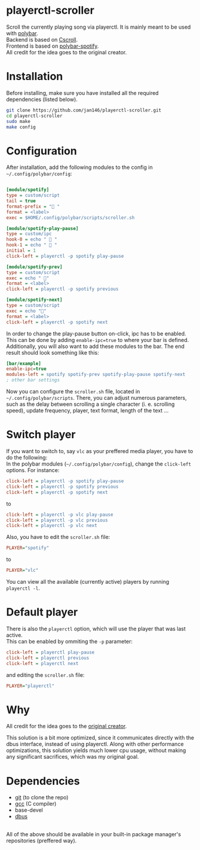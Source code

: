 # playerctl-scroller

Scroll the currently playing song via playerctl. It is mainly meant to be used with <a href="https://github.com/polybar/polybar">polybar</a>.<br>
Backend is based on <a href="https://github.com/jan146/Cscroll">Cscroll</a>.<br>
Frontend is based on <a href="https://github.com/PrayagS/polybar-spotify">polybar-spotify</a>.<br>
All credit for the idea goes to the original creator.

# Installation

Before installing, make sure you have installed all the required dependencies (listed below).

```bash
git clone https://github.com/jan146/playerctl-scroller.git
cd playerctl-scroller
sudo make
make config
```

# Configuration

After installation, add the following modules to the config in `~/.config/polybar/config`:

```ini

[module/spotify]
type = custom/script
tail = true
format-prefix = " "
format = <label>
exec = $HOME/.config/polybar/scripts/scroller.sh

[module/spotify-play-pause]
type = custom/ipc
hook-0 = echo "  "
hook-1 = echo "  "
initial = 1
click-left = playerctl -p spotify play-pause

[module/spotify-prev]
type = custom/script
exec = echo " "
format = <label>
click-left = playerctl -p spotify previous

[module/spotify-next]
type = custom/script
exec = echo ""
format = <label>
click-left = playerctl -p spotify next
```

In order to change the play-pause button on-click, ipc has to be enabled.<br>
This can be done by adding `enable-ipc=true` to where your bar is defined.<br>
Additionally, you will also want to add these modules to the bar. The end result should look something like this:

```ini
[bar/example]
enable-ipc=true
modules-left = spotify spotify-prev spotify-play-pause spotify-next
; other bar settings
```

Now you can configure the `scroller.sh` file, located in `~/.config/polybar/scripts`.
There, you can adjust numerous parameters, such as the delay between scrolling a single character (i. e. scrolling speed), update frequency, player, text format, length of the text ...

# Switch player

If you want to switch to, say `vlc` as your preffered media player, you have to do the following:<br>
In the polybar modules (`~/.config/polybar/config`), change the `click-left` options. For instance:

```ini
click-left = playerctl -p spotify play-pause
click-left = playerctl -p spotify previous
click-left = playerctl -p spotify next
```
to<br>
```ini
click-left = playerctl -p vlc play-pause
click-left = playerctl -p vlc previous
click-left = playerctl -p vlc next
```

Also, you have to edit the `scroller.sh` file:

```ini
PLAYER="spotify"
```
to
```ini
PLAYER="vlc"
```

You can view all the available (currently active) players by running `playerctl -l`.<br>

# Default player

There is also the `playerctl` option, which will use the player that was last active.<br>
This can be enabled by ommiting the `-p` parameter:

```ini
click-left = playerctl play-pause
click-left = playerctl previous
click-left = playerctl next
```

and editing the `scroller.sh` file:

```ini
PLAYER="playerctl"
```

# Why

All credit for the idea goes to the <a href="https://github.com/PrayagS/polybar-spotify">original creator</a>.

This solution is a bit more optimized, since it communicates directly with the dbus interface, instead of using playerctl.
Along with other performance optimizations, this solution yields much lower cpu usage, without making any significant sacrifices, which was my original goal. 

# Dependencies
* <a href="https://github.com/git-guides/install-git">git</a> (to clone the repo)
* <a href="https://gcc.gnu.org/releases.html">gcc</a> (C compiler)
* base-devel
* <a href="https://github.com/freedesktop/dbus">dbus</a>
<br>
All of the above should be available in your built-in package manager's repositories (preffered way).
